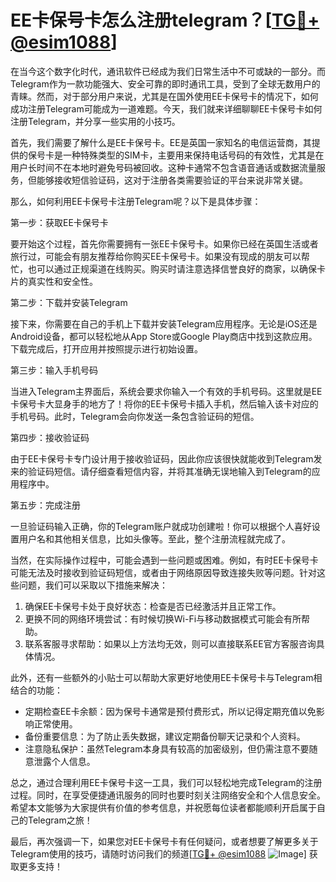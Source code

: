 # EE卡保号卡怎么注册telegram？[[TG💪+ @esim1088](https://t.me/s/esim1088)]

在当今这个数字化时代，通讯软件已经成为我们日常生活中不可或缺的一部分。而Telegram作为一款功能强大、安全可靠的即时通讯工具，受到了全球无数用户的青睐。然而，对于部分用户来说，尤其是在国外使用EE卡保号卡的情况下，如何成功注册Telegram可能成为一道难题。今天，我们就来详细聊聊EE卡保号卡如何注册Telegram，并分享一些实用的小技巧。

首先，我们需要了解什么是EE卡保号卡。EE是英国一家知名的电信运营商，其提供的保号卡是一种特殊类型的SIM卡，主要用来保持电话号码的有效性，尤其是在用户长时间不在本地时避免号码被回收。这种卡通常不包含语音通话或数据流量服务，但能够接收短信验证码，这对于注册各类需要验证的平台来说非常关键。

那么，如何利用EE卡保号卡注册Telegram呢？以下是具体步骤：

第一步：获取EE卡保号卡

要开始这个过程，首先你需要拥有一张EE卡保号卡。如果你已经在英国生活或者旅行过，可能会有朋友推荐给你购买EE卡保号卡。如果没有现成的朋友可以帮忙，也可以通过正规渠道在线购买。购买时请注意选择信誉良好的商家，以确保卡片的真实性和安全性。

第二步：下载并安装Telegram

接下来，你需要在自己的手机上下载并安装Telegram应用程序。无论是iOS还是Android设备，都可以轻松地从App Store或Google Play商店中找到这款应用。下载完成后，打开应用并按照提示进行初始设置。

第三步：输入手机号码

当进入Telegram主界面后，系统会要求你输入一个有效的手机号码。这里就是EE卡保号卡大显身手的地方了！将你的EE卡保号卡插入手机，然后输入该卡对应的手机号码。此时，Telegram会向你发送一条包含验证码的短信。

第四步：接收验证码

由于EE卡保号卡专门设计用于接收验证码，因此你应该很快就能收到Telegram发来的验证码短信。请仔细查看短信内容，并将其准确无误地输入到Telegram的应用程序中。

第五步：完成注册

一旦验证码输入正确，你的Telegram账户就成功创建啦！你可以根据个人喜好设置用户名和其他相关信息，比如头像等。至此，整个注册流程就完成了。

当然，在实际操作过程中，可能会遇到一些问题或困难。例如，有时EE卡保号卡可能无法及时接收到验证码短信，或者由于网络原因导致连接失败等问题。针对这些问题，我们可以采取以下措施来解决：

1. 确保EE卡保号卡处于良好状态：检查是否已经激活并且正常工作。
2. 更换不同的网络环境尝试：有时候切换Wi-Fi与移动数据模式可能会有所帮助。
3. 联系客服寻求帮助：如果以上方法均无效，则可以直接联系EE官方客服咨询具体情况。

此外，还有一些额外的小贴士可以帮助大家更好地使用EE卡保号卡与Telegram相结合的功能：

- 定期检查EE卡余额：因为保号卡通常是预付费形式，所以记得定期充值以免影响正常使用。
- 备份重要信息：为了防止丢失数据，建议定期备份聊天记录和个人资料。
- 注意隐私保护：虽然Telegram本身具有较高的加密级别，但仍需注意不要随意泄露个人信息。

总之，通过合理利用EE卡保号卡这一工具，我们可以轻松地完成Telegram的注册过程。同时，在享受便捷通讯服务的同时也要时刻关注网络安全和个人信息安全。希望本文能够为大家提供有价值的参考信息，并祝愿每位读者都能顺利开启属于自己的Telegram之旅！

最后，再次强调一下，如果您对EE卡保号卡有任何疑问，或者想要了解更多关于Telegram使用的技巧，请随时访问我们的频道[[TG💪+ @esim1088](https://t.me/s/esim1088) ![Image](https://i.postimg.cc/4NQfJmqS/Snipaste-2025-05-13-00-14-12.png)] 获取更多支持！